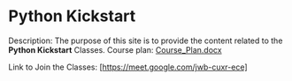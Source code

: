 # Python Kickstart

Description: The purpose of this site is to provide the content related to the **Python Kickstart** Classes. 
Course plan: [Course_Plan.docx](https://github.com/user-attachments/files/20380945/Course_Plan.docx)

Link to Join the Classes: [https://meet.google.com/jwb-cuxr-ece]
